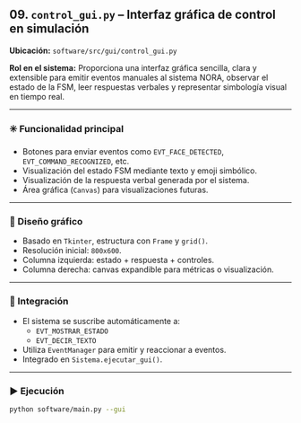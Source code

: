 ## 09. `control_gui.py` – Interfaz gráfica de control en simulación

**Ubicación:** `software/src/gui/control_gui.py`

**Rol en el sistema:**
Proporciona una interfaz gráfica sencilla, clara y extensible para emitir eventos manuales al sistema NORA, observar el estado de la FSM, leer respuestas verbales y representar simbología visual en tiempo real.

---

### ✳️ Funcionalidad principal

- Botones para enviar eventos como `EVT_FACE_DETECTED`, `EVT_COMMAND_RECOGNIZED`, etc.
- Visualización del estado FSM mediante texto y emoji simbólico.
- Visualización de la respuesta verbal generada por el sistema.
- Área gráfica (`Canvas`) para visualizaciones futuras.

---

### 📐 Diseño gráfico

- Basado en `Tkinter`, estructura con `Frame` y `grid()`.
- Resolución inicial: `800x600`.
- Columna izquierda: estado + respuesta + controles.
- Columna derecha: canvas expandible para métricas o visualización.

---

### 🔗 Integración

- El sistema se suscribe automáticamente a:
  - `EVT_MOSTRAR_ESTADO`
  - `EVT_DECIR_TEXTO`
- Utiliza `EventManager` para emitir y reaccionar a eventos.
- Integrado en `Sistema.ejecutar_gui()`.

---

### ▶️ Ejecución

```bash
python software/main.py --gui
    